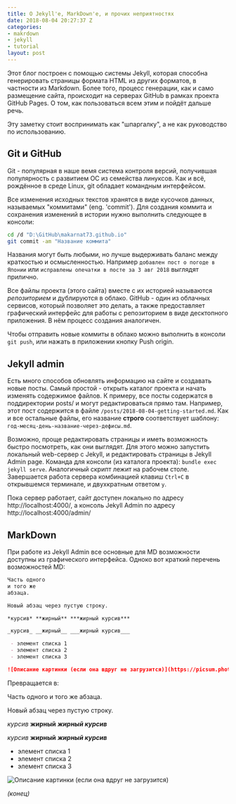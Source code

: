 ```yaml
---
title: О Jekyll'е, MarkDown'е, и прочих неприятностях
date: 2018-08-04 20:27:37 Z
categories:
- makrdown
- jekyll
- tutorial
layout: post
---
```


Этот блог построен с помощью системы Jekyll, которая способна генерировать страницы формата HTML из
других форматов, в частности из Markdown. Более того, процесс генерации, как и само размещение
сайта, происходит на серверах GitHub в рамках проекта GitHub Pages. 
О том, как пользоваться всем этим и пойдёт дальше речь.

Эту заметку стоит воспринимать как "шпаргалку", а не как руководство по использованию.

## Git и GitHub

Git - популярная в наше вемя система контроля версий, получившая популярность с развитием ОС из
семейства линуксов. Как и всё, рождённое в среде Linux, git обладает командным интерфейсом.

Все изменения исходных текстов хранятся в виде кусочков данных, называемых "коммитами" (eng.
'commit'). Для создания коммита и сохранения изменений в истории нужно выполнить следующее в
консоли:

```bash
cd /d "D:\GitHub\makarnat73.github.io"
git commit -am "Название коммита"
```

Названия могут быть любыми, но лучше выдерживать баланс между краткостью и осмысленностью. Например
`добавлен пост о погоде в Японии` или `исправлены опечатки в посте за 3 авг 2018` выглядят
прилично.

Все файлы проекта (этого сайта) вместе с их историей называются *репозиторием* и дублируются в
облако. GitHub - один из облачных сервисов, который позволяет это делать, а также предоставляет
графический интерфейс для работы с репозиторием в виде десктопного приложения. В нём процесс создания
аналогичен.

Чтобы отправить новые коммиты в облако можно выполнить в консоли `git push`, или нажать в
приложении кнопку Push origin.

## Jekyll admin

Есть много способов обновлять информацию на сайте и создавать новые посты. Самый простой - открыть
каталог проекта и начать изменять содержимое файлов. К примеру, все посты содержатся в поддиректории
posts/ и могут редактироваться прямо там. Например, этот пост содержится в файле 
`/posts/2018-08-04-getting-started.md`. 
Как и все остальные файлы, его название **строго** соответствует шаблону:
`год-месяц-день-название-через-дефисы.md`.

Возможно, проще редактировать страницы и иметь возможность быстро посмотреть, как они выглядят. Для
этого можно запустить локальный web-сервер с Jekyll, и редактировать страницы в Jekyll Admin page.
Команда для консоли (из каталога проекта): `bundle exec jekyll serve`. Аналогичный скрипт лежит на
рабочем столе. Завершается работа сервера комбинацией клавиш `Ctrl+C` в открывшемся терминале, и
двухкратным ответом `y`.

Пока сервер работает, сайт доступен локально по адресу http://localhost:4000/, а консоль Jekyll
Admin по адресу http://localhost:4000/admin/

## MarkDown

При работе из Jekyll Admin все основные для MD возможности доступны из графического интерфейса.
Одноко вот краткий перечень возможностей MD:

```markdown
Часть одного
и того же 
абзаца.

Новый абзац через пустую строку.

*курсив* **жирный** ***жирный курсив***

_курсив_ __жирный__ ___жирный курсив___

 - элемент списка 1
 - элемент списка 2
 - элемент списка 3

![Описание картинки (если она вдруг не загрузится)](https://picsum.photos/200/300)

```

Превращается в:

Часть одного
и того же 
абзаца.

Новый абзац через пустую строку.

*курсив* **жирный** ***жирный курсив***

_курсив_ __жирный__ ___жирный курсив___

 - элемент списка 1
 - элемент списка 2
 - элемент списка 3

![Описание картинки (если она вдруг не загрузится)](https://picsum.photos/200/300)

 _(конец)_